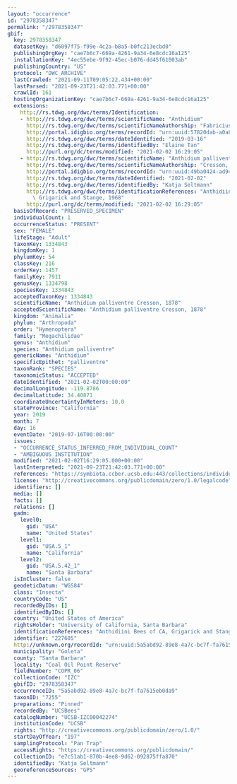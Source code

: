 ```yaml
---
layout: "occurrence"
id: "2978358347"
permalink: "/2978358347"
gbif:
  key: 2978358347
  datasetKey: "d6097f75-f99e-4c2a-b8a5-b0fc213ecbd0"
  publishingOrgKey: "cae7b6c7-669a-4261-9a34-6e8cdc16a125"
  installationKey: "4ec55ebe-9f92-45ec-b076-dd45f61003ab"
  publishingCountry: "US"
  protocol: "DWC_ARCHIVE"
  lastCrawled: "2021-09-11T09:05:22.434+00:00"
  lastParsed: "2021-09-23T21:42:03.771+00:00"
  crawlId: 161
  hostingOrganizationKey: "cae7b6c7-669a-4261-9a34-6e8cdc16a125"
  extensions:
    http://rs.tdwg.org/dwc/terms/Identification:
    - http://rs.tdwg.org/dwc/terms/scientificName: "Anthidium"
      http://rs.tdwg.org/dwc/terms/scientificNameAuthorship: "Fabricius, 1804"
      http://portal.idigbio.org/terms/recordId: "urn:uuid:57820dab-a0a8-464c-a0fe-fd08996e3a8d"
      http://rs.tdwg.org/dwc/terms/dateIdentified: "2019-03-16"
      http://rs.tdwg.org/dwc/terms/identifiedBy: "Elaine Tan"
      http://purl.org/dc/terms/modified: "2021-02-02 16:29:05"
    - http://rs.tdwg.org/dwc/terms/scientificName: "Anthidium palliventre"
      http://rs.tdwg.org/dwc/terms/scientificNameAuthorship: "Cresson, 1878"
      http://portal.idigbio.org/terms/recordId: "urn:uuid:49ba0424-ad94-4653-aef5-45c3a4f64735"
      http://rs.tdwg.org/dwc/terms/dateIdentified: "2021-02-02"
      http://rs.tdwg.org/dwc/terms/identifiedBy: "Katja Seltmann"
      http://rs.tdwg.org/dwc/terms/identificationReferences: "Anthidiini Bees of CA,\
        \ Grigarick and Stange, 1968"
      http://purl.org/dc/terms/modified: "2021-02-02 16:29:05"
  basisOfRecord: "PRESERVED_SPECIMEN"
  individualCount: 1
  occurrenceStatus: "PRESENT"
  sex: "FEMALE"
  lifeStage: "Adult"
  taxonKey: 1334843
  kingdomKey: 1
  phylumKey: 54
  classKey: 216
  orderKey: 1457
  familyKey: 7911
  genusKey: 1334798
  speciesKey: 1334843
  acceptedTaxonKey: 1334843
  scientificName: "Anthidium palliventre Cresson, 1878"
  acceptedScientificName: "Anthidium palliventre Cresson, 1878"
  kingdom: "Animalia"
  phylum: "Arthropoda"
  order: "Hymenoptera"
  family: "Megachilidae"
  genus: "Anthidium"
  species: "Anthidium palliventre"
  genericName: "Anthidium"
  specificEpithet: "palliventre"
  taxonRank: "SPECIES"
  taxonomicStatus: "ACCEPTED"
  dateIdentified: "2021-02-02T00:00:00"
  decimalLongitude: -119.8786
  decimalLatitude: 34.40871
  coordinateUncertaintyInMeters: 10.0
  stateProvince: "California"
  year: 2019
  month: 7
  day: 16
  eventDate: "2019-07-16T00:00:00"
  issues:
  - "OCCURRENCE_STATUS_INFERRED_FROM_INDIVIDUAL_COUNT"
  - "AMBIGUOUS_INSTITUTION"
  modified: "2021-02-02T16:29:05.000+00:00"
  lastInterpreted: "2021-09-23T21:42:03.771+00:00"
  references: "https://symbiota.ccber.ucsb.edu:443/collections/individual/index.php?occid=227605"
  license: "http://creativecommons.org/publicdomain/zero/1.0/legalcode"
  identifiers: []
  media: []
  facts: []
  relations: []
  gadm:
    level0:
      gid: "USA"
      name: "United States"
    level1:
      gid: "USA.5_1"
      name: "California"
    level2:
      gid: "USA.5.42_1"
      name: "Santa Barbara"
  isInCluster: false
  geodeticDatum: "WGS84"
  class: "Insecta"
  countryCode: "US"
  recordedByIDs: []
  identifiedByIDs: []
  country: "United States of America"
  rightsHolder: "University of California, Santa Barbara"
  identificationReferences: "Anthidiini Bees of CA, Grigarick and Stange, 1968"
  identifier: "227605"
  http://unknown.org/recordId: "urn:uuid:5a5abd92-89e8-4a7c-bc7f-fa7615eb0da9"
  municipality: "Goleta"
  county: "Santa Barbara"
  locality: "Coal Oil Point Reserve"
  fieldNumber: "COPR_06"
  collectionCode: "IZC"
  gbifID: "2978358347"
  occurrenceID: "5a5abd92-89e8-4a7c-bc7f-fa7615eb0da9"
  taxonID: "7255"
  preparations: "Pinned"
  recordedBy: "UCSBees"
  catalogNumber: "UCSB-IZC00042274"
  institutionCode: "UCSB"
  rights: "http://creativecommons.org/publicdomain/zero/1.0/"
  startDayOfYear: "197"
  samplingProtocol: "Pan Trap"
  accessRights: "https://creativecommons.org/publicdomain/"
  collectionID: "e7c51ab1-870b-4ee8-9d62-092875ffa870"
  identifiedBy: "Katja Seltmann"
  georeferenceSources: "GPS"
---
```


